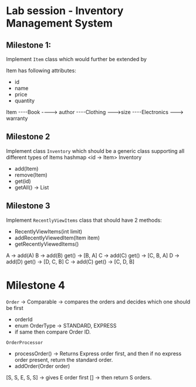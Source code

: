 # Lab session - Inventory Management System

## Milestone 1:
Implement `Item` class which would further be extended by 

Item has following attributes:
- id
- name
- price 
- quantity

Item 
----Book ----> author
----Clothing --->size
----Electronics ---> warranty


## Milestone 2
Implement class `Inventory` which should be a generic class supporting all different types of Items
hashmap <id -> Item> 
Inventory<T>

- add(Item)
- remove(Item)
- get(id)
- getAll() -> List<Items>

## Milestone 3
Implement `RecentlyViewItems` class that should have 2 methods:
- RecentlyViewItems(int limit)
- addRecentlyViewedItem(Item item)
- getRecentlyViewedItems()

A -> add(A)
B -> add(B)
get() -> [B, A]
C -> add(C)
get() -> [C, B, A]
D -> add(D) 
get() -> [D, C, B]
C -> add(C)
get() -> [C, D, B]

# Milestone 4

`Order` -> Comparable -> compares the orders and decides which one should be first
- orderId
- enum OrderType -> STANDARD, EXPRESS
- if same then compare Order ID.

`OrderProcessor`
- processOrder() -> Returns Express order first, and then if no express order present, return 
the standard order.
- addOrder(Order order)

[S, S, E, S, S] -> gives E order first
[] -> then return S orders.